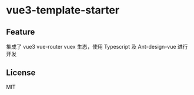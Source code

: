 # vue3-template-starter

## Feature

集成了 vue3 vue-router vuex 生态，使用 Typescript 及 Ant-design-vue 进行开发

## License

MIT
